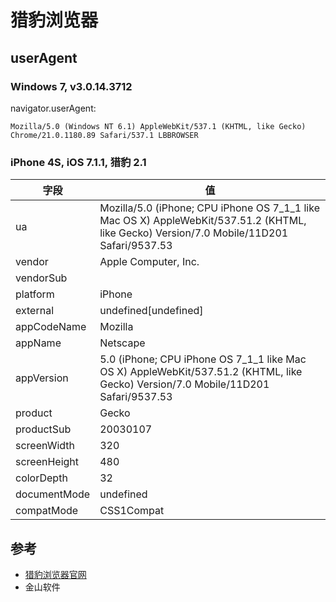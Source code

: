 
# 猎豹浏览器

## userAgent

### Windows 7, v3.0.14.3712

navigator.userAgent:

```
Mozilla/5.0 (Windows NT 6.1) AppleWebKit/537.1 (KHTML, like Gecko) Chrome/21.0.1180.89 Safari/537.1 LBBROWSER
```

### iPhone 4S, iOS 7.1.1, 猎豹 2.1

| 字段         | 值                                                                                                                                        |
|--------------|-------------------------------------------------------------------------------------------------------------------------------------------|
| ua           | Mozilla/5.0 (iPhone; CPU iPhone OS 7_1_1 like Mac OS X) AppleWebKit/537.51.2 (KHTML, like Gecko) Version/7.0 Mobile/11D201 Safari/9537.53 |
| vendor       | Apple Computer, Inc.                                                                                                                      |
| vendorSub    |                                                                                                                                           |
| platform     | iPhone                                                                                                                                    |
| external     | undefined[undefined]                                                                                                                      |
| appCodeName  | Mozilla                                                                                                                                   |
| appName      | Netscape                                                                                                                                  |
| appVersion   | 5.0 (iPhone; CPU iPhone OS 7_1_1 like Mac OS X) AppleWebKit/537.51.2 (KHTML, like Gecko) Version/7.0 Mobile/11D201 Safari/9537.53         |
| product      | Gecko                                                                                                                                     |
| productSub   | 20030107                                                                                                                                  |
| screenWidth  | 320                                                                                                                                       |
| screenHeight | 480                                                                                                                                       |
| colorDepth   | 32                                                                                                                                        |
| documentMode | undefined                                                                                                                                 |
| compatMode   | CSS1Compat                                                                                                                                |


## 参考

* [猎豹浏览器官网](http://www.liebao.cn/)
* 金山软件
